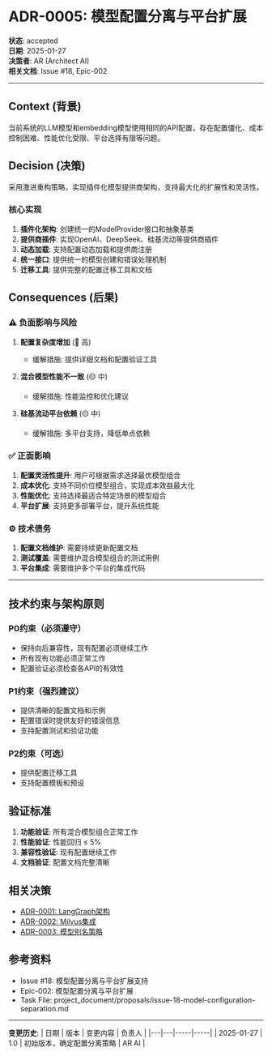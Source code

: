 # ADR-0005: 模型配置分离与平台扩展

**状态**: accepted  
**日期**: 2025-01-27  
**决策者**: AR (Architect AI)  
**相关文档**: Issue #18, Epic-002

---

## Context (背景)

当前系统的LLM模型和embedding模型使用相同的API配置，存在配置僵化、成本控制困难、性能优化受限、平台选择有限等问题。

## Decision (决策)

采用激进重构策略，实现插件化模型提供商架构，支持最大化的扩展性和灵活性。

### 核心实现

1. **插件化架构**: 创建统一的ModelProvider接口和抽象基类
2. **提供商插件**: 实现OpenAI、DeepSeek、硅基流动等提供商插件
3. **动态加载**: 支持配置动态加载和提供商注册
4. **统一接口**: 提供统一的模型创建和错误处理机制
5. **迁移工具**: 提供完整的配置迁移工具和文档

## Consequences (后果)

### ⚠️ 负面影响与风险

1. **配置复杂度增加** (🔴 高)
   - 缓解措施: 提供详细文档和配置验证工具
   
2. **混合模型性能不一致** (🟡 中)
   - 缓解措施: 性能监控和优化建议
   
3. **硅基流动平台依赖** (🟡 中)
   - 缓解措施: 多平台支持，降低单点依赖

### ✅ 正面影响

1. **配置灵活性提升**: 用户可根据需求选择最优模型组合
2. **成本优化**: 支持不同价位模型组合，实现成本效益最大化
3. **性能优化**: 支持选择最适合特定场景的模型组合
4. **平台扩展**: 支持更多部署平台，提升系统性能

### ⚙️ 技术债务

1. **配置文档维护**: 需要持续更新配置文档
2. **测试覆盖**: 需要维护混合模型组合的测试用例
3. **平台集成**: 需要维护多个平台的集成代码

---

## 技术约束与架构原则

### P0约束（必须遵守）
- 保持向后兼容性，现有配置必须继续工作
- 所有现有功能必须正常工作
- 配置验证必须检查各API的有效性

### P1约束（强烈建议）
- 提供清晰的配置文档和示例
- 配置错误时提供友好的错误信息
- 支持配置测试和验证功能

### P2约束（可选）
- 提供配置迁移工具
- 支持配置模板和预设

## 验证标准

1. **功能验证**: 所有混合模型组合正常工作
2. **性能验证**: 性能回归 ≤ 5%
3. **兼容性验证**: 现有配置继续工作
4. **文档验证**: 配置文档完整清晰

## 相关决策

- [ADR-0001: LangGraph架构](./0001-langgraph-architecture.md)
- [ADR-0002: Milvus集成](./0002-milvus-integration.md)
- [ADR-0003: 模型别名策略](./0003-model-alias-strategy.md)

## 参考资料

- Issue #18: 模型配置分离与平台扩展支持
- Epic-002: 模型配置分离与平台扩展
- Task File: project_document/proposals/issue-18-model-configuration-separation.md

---

**变更历史**:
| 日期 | 版本 | 变更内容 | 负责人 |
|---|---|-----|-----|
| 2025-01-27 | 1.0 | 初始版本，确定配置分离策略 | AR AI |
